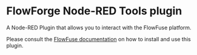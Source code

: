 # FlowForge Node-RED Tools plugin

A Node-RED Plugin that allows you to interact with the FlowFuse platform.

Please consult the [FlowFuse documentation](https://flowfuse.com/docs/migration/node-red-tools/) on how to
install and use this plugin.
